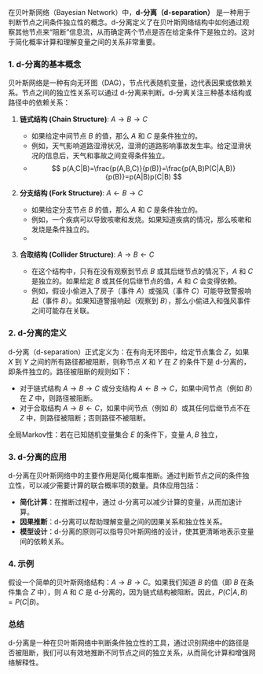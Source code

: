 在贝叶斯网络（Bayesian Network）中，**d-分离（d-separation）** 是一种用于判断节点之间条件独立性的概念。d-分离定义了在贝叶斯网络结构中如何通过观察其他节点来“阻断”信息流，从而确定两个节点是否在给定条件下是独立的。这对于简化概率计算和理解变量之间的关系非常重要。

### 1. d-分离的基本概念
贝叶斯网络是一种有向无环图（DAG），节点代表随机变量，边代表因果或依赖关系。节点之间的独立性关系可以通过 d-分离来判断。d-分离关注三种基本结构或路径中的依赖关系：

1. **链式结构 (Chain Structure)**: $A \rightarrow B \rightarrow C$
   - 如果给定中间节点 $B$ 的值，那么 $A$ 和 $C$ 是条件独立的。
   - 例如，天气影响道路湿滑状况，湿滑的道路影响事故发生率。给定湿滑状况的信息后，天气和事故之间变得条件独立。
   - $$ p(A,C|B)=\frac{p(A,B,C)}{p(B)}=\frac{p(A,B)P(C|A,B)}{p(B)}=p(A|B)p(C|B) $$

2. **分支结构 (Fork Structure)**: $A \leftarrow B \rightarrow C$
   - 如果给定分支节点 $B$ 的值，那么 $A$ 和 $C$ 是条件独立的。
   - 例如，一个疾病可以导致咳嗽和发烧。如果知道疾病的情况，那么咳嗽和发烧是条件独立的。
   - 

3. **合取结构 (Collider Structure)**: $A \rightarrow B \leftarrow C$
   - 在这个结构中，只有在没有观察到节点 $B$ 或其后继节点的情况下，$A$ 和 $C$ 是独立的。如果给定 $B$ 或其任何后继节点的值，$A$ 和 $C$ 会变得依赖。
   - 例如，假设小偷进入了房子（事件 $A$）或强风（事件 $C$）可能导致警报响起（事件 $B$）。如果知道警报响起（观察到 $B$），那么小偷进入和强风事件之间可能存在关联。

### 2. d-分离的定义
d-分离（d-separation）正式定义为：在有向无环图中，给定节点集合 $Z$，如果 $X$ 到 $Y$ 之间的所有路径都被阻断，则称节点 $X$ 和 $Y$ 在 $Z$ 的条件下是 d-分离的，即条件独立的。路径被阻断的规则如下：

- 对于链式结构 $A \rightarrow B \rightarrow C$ 或分支结构 $A \leftarrow B \rightarrow C$，如果中间节点（例如 $B$）在 $Z$ 中，则路径被阻断。
- 对于合取结构 $A \rightarrow B \leftarrow C$，如果中间节点（例如 $B$）或其任何后继节点不在 $Z$ 中，则路径被阻断；否则路径不被阻断。

全局Markov性：若在已知随机变量集合 $E$ 的条件下，变量 $A,B$ 独立，

### 3. d-分离的应用
d-分离在贝叶斯网络中的主要作用是简化概率推断。通过判断节点之间的条件独立性，可以减少需要计算的联合概率项的数量。具体应用包括：

- **简化计算**：在推断过程中，通过 d-分离可以减少计算的变量，从而加速计算。
- **因果推断**：d-分离可以帮助理解变量之间的因果关系和独立性关系。
- **模型设计**：d-分离的原则可以指导贝叶斯网络的设计，使其更清晰地表示变量间的依赖关系。

### 4. 示例
假设一个简单的贝叶斯网络结构：$A \rightarrow B \rightarrow C$。如果我们知道 $B$ 的值（即 $B$ 在条件集合 $Z$ 中），则 $A$ 和 $C$ 是 d-分离的，因为链式结构被阻断。因此，$P(C | A, B) = P(C | B)$。

### 总结
d-分离是一种在贝叶斯网络中判断条件独立性的工具，通过识别网络中的路径是否被阻断，我们可以有效地推断不同节点之间的独立关系，从而简化计算和增强网络解释性。